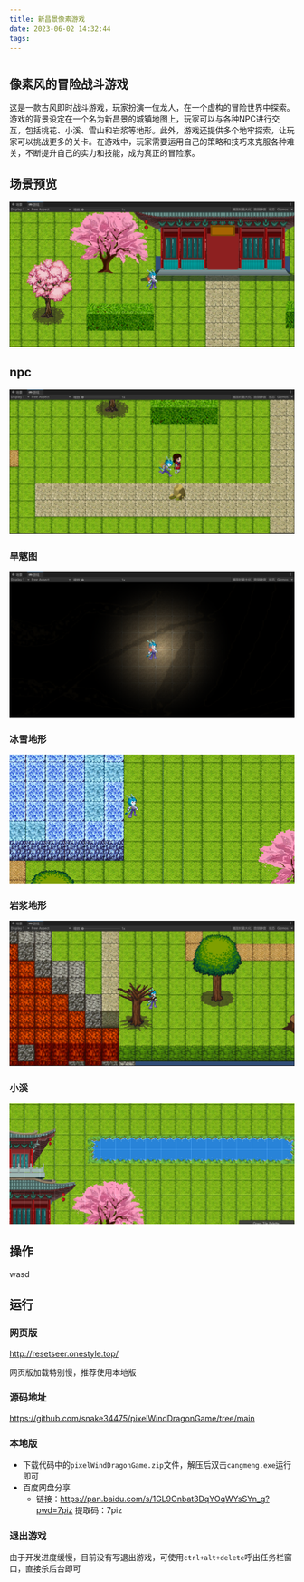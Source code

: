 ```yaml
---
title: 新昌景像素游戏
date: 2023-06-02 14:32:44
tags:
---
```

# 

## 像素风的冒险战斗游戏

这是一款古风即时战斗游戏，玩家扮演一位龙人，在一个虚构的冒险世界中探索。游戏的背景设定在一个名为新昌景的城镇地图上，玩家可以与各种NPC进行交互，包括桃花、小溪、雪山和岩浆等地形。此外，游戏还提供多个地牢探索，让玩家可以挑战更多的关卡。在游戏中，玩家需要运用自己的策略和技巧来克服各种难关，不断提升自己的实力和技能，成为真正的冒险家。

## 场景预览

[![image-20230519112353430](https://github.com/snake34475/pixelWindDragonGame/raw/main/imgreadme/image-20230519112353430.png)](https://github.com/snake34475/pixelWindDragonGame/blob/main/imgreadme/image-20230519112353430.png)

## npc

[![image-20230519112445603](https://github.com/snake34475/pixelWindDragonGame/raw/main/imgreadme/image-20230519112445603.png)](https://github.com/snake34475/pixelWindDragonGame/blob/main/imgreadme/image-20230519112445603.png)

### 旱魃图

[![image-20230519112609406](https://github.com/snake34475/pixelWindDragonGame/raw/main/imgreadme/image-20230519112609406.png)](https://github.com/snake34475/pixelWindDragonGame/blob/main/imgreadme/image-20230519112609406.png)

### 冰雪地形

[![image-20230519112650733](https://github.com/snake34475/pixelWindDragonGame/raw/main/imgreadme/image-20230519112650733.png)](https://github.com/snake34475/pixelWindDragonGame/blob/main/imgreadme/image-20230519112650733.png)

### 岩浆地形

[![image-20230519112725292](https://github.com/snake34475/pixelWindDragonGame/raw/main/imgreadme/image-20230519112725292.png)](https://github.com/snake34475/pixelWindDragonGame/blob/main/imgreadme/image-20230519112725292.png)

### 小溪

[![image-20230519112830533](https://github.com/snake34475/pixelWindDragonGame/raw/main/imgreadme/image-20230519112830533.png)](https://github.com/snake34475/pixelWindDragonGame/blob/main/imgreadme/image-20230519112830533.png)

## 操作

wasd

## 运行


### 网页版


http://resetseer.onestyle.top/

网页版加载特别慢，推荐使用本地版

### 源码地址

https://github.com/snake34475/pixelWindDragonGame/tree/main

### 本地版

- 下载代码中的`pixelWindDragonGame.zip`文件，解压后双击`cangmeng.exe`运行即可
- 百度网盘分享
    - 链接：https://pan.baidu.com/s/1GL9Onbat3DqYOqWYsSYn_g?pwd=7piz 提取码：7piz

### 退出游戏

由于开发进度缓慢，目前没有写退出游戏，可使用`ctrl+alt+delete`呼出任务栏窗口，直接杀后台即可
